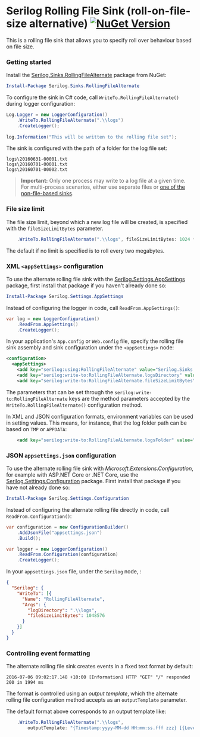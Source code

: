 # Serilog Rolling File Sink (roll-on-file-size alternative) [![NuGet Version](http://img.shields.io/nuget/v/Serilog.Sinks.RollingFileAlternate.svg?style=flat)](https://www.nuget.org/packages/Serilog.Sinks.RollingFileAlternate/)

This is a rolling file sink that allows you to specify roll over behaviour based on file size.

### Getting started

Install the [Serilog.Sinks.RollingFileAlternate](https://nuget.org/packages/serilog.sinks.rollingfilealternate) package from NuGet:

```powershell
Install-Package Serilog.Sinks.RollingFileAlternate
```

To configure the sink in C# code, call `WriteTo.RollingFileAlternate()` during logger configuration:

```csharp
Log.Logger = new LoggerConfiguration()
    .WriteTo.RollingFileAlternate(".\\logs")
    .CreateLogger();
    
log.Information("This will be written to the rolling file set");
```

The sink is configured with the path of a folder for the log file set:

```
logs\20160631-00001.txt
logs\20160701-00001.txt
logs\20160701-00002.txt
```

> **Important:** Only one process may write to a log file at a given time. For multi-process scenarios, either use separate files or [one of the non-file-based sinks](https://github.com/serilog/serilog/wiki/Provided-Sinks).

### File size limit

The file size limit, beyond which a new log file will be created, is specified with the `fileSizeLimitBytes` parameter.

```csharp
    .WriteTo.RollingFileAlternate(".\\logs", fileSizeLimitBytes: 1024 * 1024)
```

The default if no limit is specified is to roll every two megabytes.

### XML `<appSettings>` configuration

To use the alternate rolling file sink with the [Serilog.Settings.AppSettings](https://github.com/serilog/serilog-settings-appsettings) package, first install that package if you haven't already done so:

```powershell
Install-Package Serilog.Settings.AppSettings
```

Instead of configuring the logger in code, call `ReadFrom.AppSettings()`:

```csharp
var log = new LoggerConfiguration()
    .ReadFrom.AppSettings()
    .CreateLogger();
```

In your application's `App.config` or `Web.config` file, specify the rolling file sink assembly and sink configuration under the `<appSettings>` node:

```xml
<configuration>
  <appSettings>
    <add key="serilog:using:RollingFileAlternate" value="Serilog.Sinks.RollingFileAlternate" />
    <add key="serilog:write-to:RollingFileAlternate.logsDirectory" value=".\logs" />
    <add key="serilog:write-to:RollingFileAlternate.fileSizeLimitBytes" value="1048576" />
```

The parameters that can be set through the `serilog:write-to:RollingFileAlternate` keys are the method parameters accepted by the `WriteTo.RollingFileAlternate()` configuration method.

In XML and JSON configuration formats, environment variables can be used in setting values. This means, for instance, that the log folder path can be based on `TMP` or `APPDATA`:

```xml
    <add key="serilog:write-to:RollingFileALternate.logsFolder" value="%APPDATA%\MyApp\logs" />
```

### JSON `appsettings.json` configuration

To use the alternate rolling file sink with _Microsoft.Extensions.Configuration_, for example with ASP.NET Core or .NET Core, use the [Serilog.Settings.Configuration](https://github.com/serilog/serilog-settings-configuration) package. First install that package if you have not already done so:

```powershell
Install-Package Serilog.Settings.Configuration
```

Instead of configuring the alternate rolling file directly in code, call `ReadFrom.Configuration()`:

```csharp
var configuration = new ConfigurationBuilder()
    .AddJsonFile("appsettings.json")
    .Build();

var logger = new LoggerConfiguration()
    .ReadFrom.Configuration(configuration)
    .CreateLogger();
```

In your `appsettings.json` file, under the `Serilog` node, :

```json
{
  "Serilog": {
    "WriteTo": [{
      "Name": "RollingFileAlternate",
      "Args": {
        "logDirectory": ".\\logs",
        "fileSizeLimitBytes": 1048576
      }
    }]
  }
}
```

### Controlling event formatting

The alternate rolling file sink creates events in a fixed text format by default:

```
2016-07-06 09:02:17.148 +10:00 [Information] HTTP "GET" "/" responded 200 in 1994 ms
```

The format is controlled using an _output template_, which the alternate rolling file configuration method accepts as an `outputTemplate` parameter.

The default format above corresponds to an output template like:

```csharp
    .WriteTo.RollingFileAlternate(".\\logs",
        outputTemplate: "{Timestamp:yyyy-MM-dd HH:mm:ss.fff zzz} [{Level}] {Message}{NewLine}{Exception}")
```

